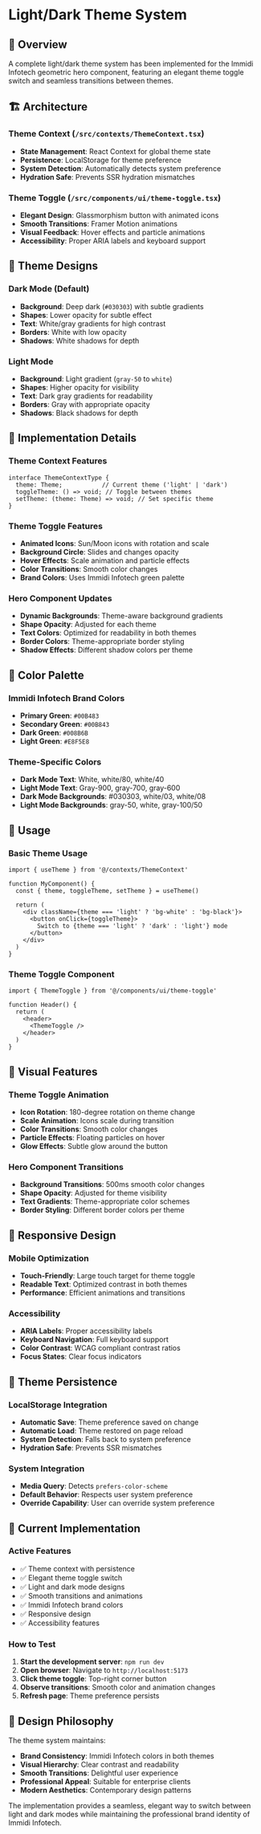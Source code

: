 # Light/Dark Theme System

## 🎨 **Overview**

A complete light/dark theme system has been implemented for the Immidi Infotech geometric hero component, featuring an elegant theme toggle switch and seamless transitions between themes.

## 🏗️ **Architecture**

### Theme Context (`/src/contexts/ThemeContext.tsx`)
- **State Management**: React Context for global theme state
- **Persistence**: LocalStorage for theme preference
- **System Detection**: Automatically detects system preference
- **Hydration Safe**: Prevents SSR hydration mismatches

### Theme Toggle (`/src/components/ui/theme-toggle.tsx`)
- **Elegant Design**: Glassmorphism button with animated icons
- **Smooth Transitions**: Framer Motion animations
- **Visual Feedback**: Hover effects and particle animations
- **Accessibility**: Proper ARIA labels and keyboard support

## 🎨 **Theme Designs**

### Dark Mode (Default)
- **Background**: Deep dark (`#030303`) with subtle gradients
- **Shapes**: Lower opacity for subtle effect
- **Text**: White/gray gradients for high contrast
- **Borders**: White with low opacity
- **Shadows**: White shadows for depth

### Light Mode
- **Background**: Light gradient (`gray-50` to `white`)
- **Shapes**: Higher opacity for visibility
- **Text**: Dark gray gradients for readability
- **Borders**: Gray with appropriate opacity
- **Shadows**: Black shadows for depth

## 🔧 **Implementation Details**

### Theme Context Features
```tsx
interface ThemeContextType {
  theme: Theme;           // Current theme ('light' | 'dark')
  toggleTheme: () => void; // Toggle between themes
  setTheme: (theme: Theme) => void; // Set specific theme
}
```

### Theme Toggle Features
- **Animated Icons**: Sun/Moon icons with rotation and scale
- **Background Circle**: Slides and changes opacity
- **Hover Effects**: Scale animation and particle effects
- **Color Transitions**: Smooth color changes
- **Brand Colors**: Uses Immidi Infotech green palette

### Hero Component Updates
- **Dynamic Backgrounds**: Theme-aware background gradients
- **Shape Opacity**: Adjusted for each theme
- **Text Colors**: Optimized for readability in both themes
- **Border Colors**: Theme-appropriate border styling
- **Shadow Effects**: Different shadow colors per theme

## 🎯 **Color Palette**

### Immidi Infotech Brand Colors
- **Primary Green**: `#00B483`
- **Secondary Green**: `#00B843`
- **Dark Green**: `#008B6B`
- **Light Green**: `#E8F5E8`

### Theme-Specific Colors
- **Dark Mode Text**: White, white/80, white/40
- **Light Mode Text**: Gray-900, gray-700, gray-600
- **Dark Mode Backgrounds**: #030303, white/03, white/08
- **Light Mode Backgrounds**: gray-50, white, gray-100/50

## 🚀 **Usage**

### Basic Theme Usage
```tsx
import { useTheme } from '@/contexts/ThemeContext'

function MyComponent() {
  const { theme, toggleTheme, setTheme } = useTheme()
  
  return (
    <div className={theme === 'light' ? 'bg-white' : 'bg-black'}>
      <button onClick={toggleTheme}>
        Switch to {theme === 'light' ? 'dark' : 'light'} mode
      </button>
    </div>
  )
}
```

### Theme Toggle Component
```tsx
import { ThemeToggle } from '@/components/ui/theme-toggle'

function Header() {
  return (
    <header>
      <ThemeToggle />
    </header>
  )
}
```

## 🎨 **Visual Features**

### Theme Toggle Animation
- **Icon Rotation**: 180-degree rotation on theme change
- **Scale Animation**: Icons scale during transition
- **Color Transitions**: Smooth color changes
- **Particle Effects**: Floating particles on hover
- **Glow Effects**: Subtle glow around the button

### Hero Component Transitions
- **Background Transitions**: 500ms smooth color changes
- **Shape Opacity**: Adjusted for theme visibility
- **Text Gradients**: Theme-appropriate color schemes
- **Border Styling**: Different border colors per theme

## 📱 **Responsive Design**

### Mobile Optimization
- **Touch-Friendly**: Large touch target for theme toggle
- **Readable Text**: Optimized contrast in both themes
- **Performance**: Efficient animations and transitions

### Accessibility
- **ARIA Labels**: Proper accessibility labels
- **Keyboard Navigation**: Full keyboard support
- **Color Contrast**: WCAG compliant contrast ratios
- **Focus States**: Clear focus indicators

## 🔄 **Theme Persistence**

### LocalStorage Integration
- **Automatic Save**: Theme preference saved on change
- **Automatic Load**: Theme restored on page reload
- **System Detection**: Falls back to system preference
- **Hydration Safe**: Prevents SSR mismatches

### System Integration
- **Media Query**: Detects `prefers-color-scheme`
- **Default Behavior**: Respects user system preference
- **Override Capability**: User can override system preference

## 🎯 **Current Implementation**

### Active Features
- ✅ Theme context with persistence
- ✅ Elegant theme toggle switch
- ✅ Light and dark mode designs
- ✅ Smooth transitions and animations
- ✅ Immidi Infotech brand colors
- ✅ Responsive design
- ✅ Accessibility features

### How to Test
1. **Start the development server**: `npm run dev`
2. **Open browser**: Navigate to `http://localhost:5173`
3. **Click theme toggle**: Top-right corner button
4. **Observe transitions**: Smooth color and animation changes
5. **Refresh page**: Theme preference persists

## 🎨 **Design Philosophy**

The theme system maintains:
- **Brand Consistency**: Immidi Infotech colors in both themes
- **Visual Hierarchy**: Clear contrast and readability
- **Smooth Transitions**: Delightful user experience
- **Professional Appeal**: Suitable for enterprise clients
- **Modern Aesthetics**: Contemporary design patterns

The implementation provides a seamless, elegant way to switch between light and dark modes while maintaining the professional brand identity of Immidi Infotech.
